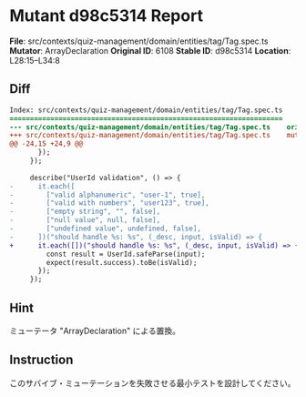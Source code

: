 # Mutant d98c5314 Report

**File**: src/contexts/quiz-management/domain/entities/tag/Tag.spec.ts
**Mutator**: ArrayDeclaration
**Original ID**: 6108
**Stable ID**: d98c5314
**Location**: L28:15–L34:8

## Diff

```diff
Index: src/contexts/quiz-management/domain/entities/tag/Tag.spec.ts
===================================================================
--- src/contexts/quiz-management/domain/entities/tag/Tag.spec.ts	original
+++ src/contexts/quiz-management/domain/entities/tag/Tag.spec.ts	mutated #6108
@@ -24,15 +24,9 @@
       });
     });
 
     describe("UserId validation", () => {
-      it.each([
-        ["valid alphanumeric", "user-1", true],
-        ["valid with numbers", "user123", true],
-        ["empty string", "", false],
-        ["null value", null, false],
-        ["undefined value", undefined, false],
-      ])("should handle %s: %s", (_desc, input, isValid) => {
+      it.each([])("should handle %s: %s", (_desc, input, isValid) => {
         const result = UserId.safeParse(input);
         expect(result.success).toBe(isValid);
       });
     });
```

## Hint

ミューテータ "ArrayDeclaration" による置換。

## Instruction

このサバイブ・ミューテーションを失敗させる最小テストを設計してください。
